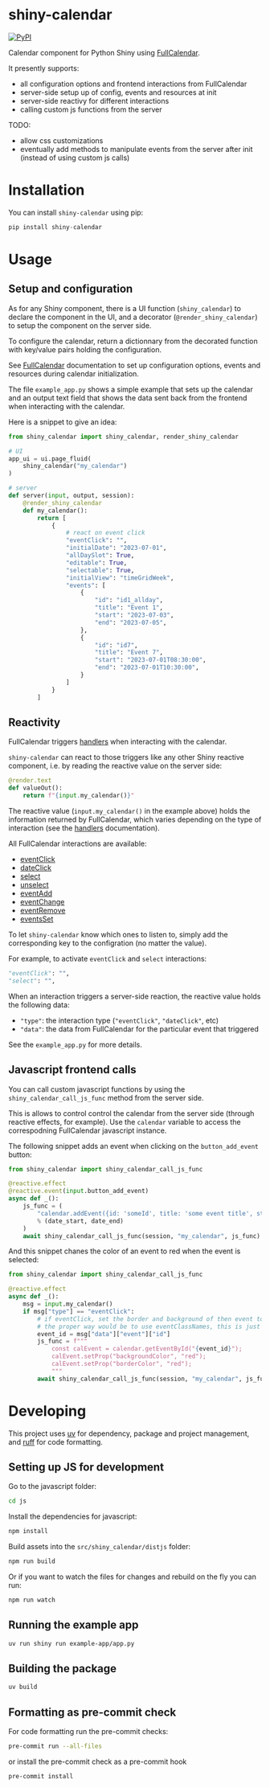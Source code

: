 # shiny-calendar

[![PyPI](https://img.shields.io/pypi/v/shiny-calendar.svg)](https://pypi.org/project/shiny-calendar/)

Calendar component for Python Shiny using [FullCalendar](https://fullcalendar.io/).

It presently supports:

- all configuration options and frontend interactions from FullCalendar
- server-side setup up of config, events and resources at init
- server-side reactivy for different interactions
- calling custom js functions from the server

TODO:

- allow css customizations
- eventually add methods to manipulate events from the server after init (instead of using custom js calls)

# Installation

You can install `shiny-calendar` using pip:

```python
pip install shiny-calendar
```

# Usage

## Setup and configuration

As for any Shiny component, there is a UI function (`shiny_calendar`) to declare the component in the UI, and a decorator (`@render_shiny_calendar`) to setup the component on the server side.

To configure the calendar, return a dictionnary from the decorated function with key/value pairs holding the configuration.

See [FullCalendar](https://fullcalendar.io/) documentation to set up configuration options, events and resources during calendar initialization.

The file `example_app.py` shows a simple example that sets up the calendar and an output text field that shows the data sent back from the frontend when interacting with the calendar.

Here is a snippet to give an idea:

```python
from shiny_calendar import shiny_calendar, render_shiny_calendar

# UI
app_ui = ui.page_fluid(
    shiny_calendar("my_calendar")
)

# server
def server(input, output, session):
    @render_shiny_calendar
    def my_calendar():
        return [
            {
                # react on event click
                "eventClick": "",
                "initialDate": "2023-07-01",
                "allDaySlot": True,
                "editable": True,
                "selectable": True,
                "initialView": "timeGridWeek",
                "events": [
                    {
                        "id": "id1_allday",
                        "title": "Event 1",
                        "start": "2023-07-03",
                        "end": "2023-07-05",
                    },
                    {
                        "id": "id7",
                        "title": "Event 7",
                        "start": "2023-07-01T08:30:00",
                        "end": "2023-07-01T10:30:00",
                    }
                ]
            }
        ]

```

## Reactivity

FullCalendar triggers [handlers](https://fullcalendar.io/docs/handlers) when interacting with the calendar.

`shiny-calendar` can react to those triggers like any other Shiny reactive component, i.e. by reading the reactive value on the server side:

```python
@render.text
def valueOut():
    return f"{input.my_calendar()}"

```

The reactive value (`input.my_calendar()` in the example above) holds the information returned by FullCalendar, which varies depending on the type of interaction (see the [handlers](https://fullcalendar.io/docs/handlers) documentation).

All FullCalendar interactions are available:

- [eventClick](https://fullcalendar.io/docs/eventClick)
- [dateClick](https://fullcalendar.io/docs/dateClick)
- [select](https://fullcalendar.io/docs/select)
- [unselect](https://fullcalendar.io/docs/unselect)
- [eventAdd](https://fullcalendar.io/docs/eventAdd)
- [eventChange](https://fullcalendar.io/docs/eventChange)
- [eventRemove](https://fullcalendar.io/docs/eventRemove)
- [eventsSet](https://fullcalendar.io/docs/eventsSet)


To let `shiny-calendar` know which ones to listen to, simply add the corresponding key to the configration (no matter the value).

For example, to activate `eventClick` and `select` interactions:

```python
"eventClick": "",
"select": "",
```

When an interaction triggers a server-side reaction, the reactive value holds the following data:

- `"type"`: the interaction type (`"eventClick"`, `"dateClick"`, etc)
- `"data"`: the data from FullCalendar for the particular event that triggered

See the `example_app.py` for more details.

## Javascript frontend calls

You can call custom javascript functions by using the `shiny_calendar_call_js_func` method from the server side.

This is allows to control control the calendar from the server side (through reactive effects, for example).
Use the `calendar` variable to access the correspodning FullCalendar javascript instance.

The following snippet adds an event when clicking on the `button_add_event` button:

```python
from shiny_calendar import shiny_calendar_call_js_func

@reactive.effect
@reactive.event(input.button_add_event)
async def _():
    js_func = (
        "calendar.addEvent({id: 'someId', title: 'some event title', start: '%s', end: '%s'});"
        % (date_start, date_end)
    )
    await shiny_calendar_call_js_func(session, "my_calendar", js_func)
```

And this snippet chanes the color of an event to red when the event is selected:

```python
from shiny_calendar import shiny_calendar_call_js_func

@reactive.effect
async def _():
    msg = input.my_calendar()
    if msg["type"] == "eventClick":
        # if eventClick, set the border and background of then event to red
        # the proper way would be to use eventClassNames, this is just an example
        event_id = msg["data"]["event"]["id"]
        js_func = f"""
            const calEvent = calendar.getEventById("{event_id}");
            calEvent.setProp("backgroundColor", "red");
            calEvent.setProp("borderColor", "red");
            """
        await shiny_calendar_call_js_func(session, "my_calendar", js_func)
```

# Developing

This project uses [uv](https://github.com/astral-sh/uv) for dependency, package and project management, and 
[ruff](https://github.com/astral-sh/ruff) for code formatting.

## Setting up JS for development

Go to the javascript folder:

```sh
cd js
```

Install the dependencies for javascript:

```sh
npm install
```

Build assets into the `src/shiny_calendar/distjs` folder:

```sh
npm run build
```

Or if you want to watch the files for changes and rebuild on the fly you can run:

```sh
npm run watch
```

## Running the example app

```sh
uv run shiny run example-app/app.py
```

## Building the package

```sh
uv build
```

## Formatting as pre-commit check

For code formatting run the pre-commit checks:

```sh
pre-commit run --all-files
```

or install the pre-commit check as a pre-commit hook

```sh
pre-commit install
```


